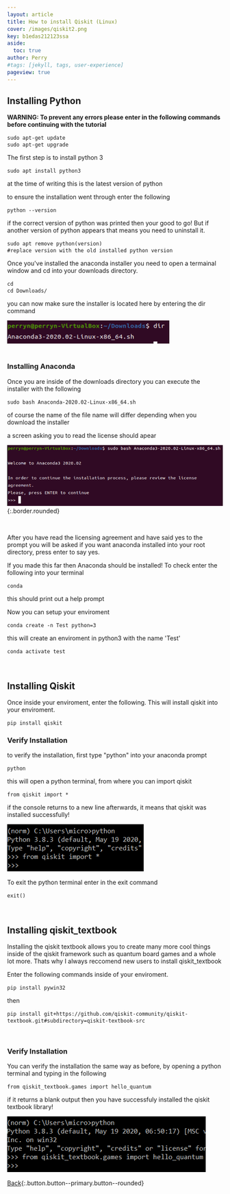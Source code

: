 ```yaml
---
layout: article
title: How to install Qiskit (Linux)
cover: /images/qiskit2.png
key: b1edas212123ssa
aside:
  toc: true
author: Perry
#tags: [jekyll, tags, user-experience]
pageview: true
---
```


## Installing Python

**WARNING: To prevent any errors please enter in the following commands before continuing with the tutorial**

    sudo apt-get update
    sudo apt-get upgrade

The first step is to install python 3 

    sudo apt install python3

at the time of writing this is the latest version of python

to ensure the installation went through enter the following

    python --version

if the correct version of python was printed then your good to go!
But if another version of python appears that means you need to uninstall it.

    sudo apt remove python(version)
    #replace version with the old installed python version


Once you've installed the anaconda installer you need to open a termainal window and cd into your downloads directory. 

    cd
    cd Downloads/

you can now make sure the installer is located here by entering the dir command

<div class="card">
  <div class="card__image">
    <img class="image" src="/images/Linux.png"/>
  </div>
</div>
<br>

### Installing Anaconda
Once you are inside of the downloads directory you can execute the installer with the following

    sudo bash Anaconda-2020.02-Linux-x86_64.sh

of course the name of the file name will differ depending when you download the installer

a screen asking you to read the license should apear

![Image](/images/Linux2.png){:.border.rounded}

<br>

After you have read the licensing agreement and have said yes to the prompt you will be asked if you want anaconda installed into your root directory, press enter to say yes.

If you made this far then Anaconda should be installed! To check enter the following into your terminal

    conda

this should print out a help prompt

Now you can setup your enviroment

    conda create -n Test python=3

this will create an enviroment in python3 with the name 'Test'




    conda activate test

<br>

## Installing Qiskit

Once inside your enviroment, enter the following. This will install qiskit into your enviroment.

    pip install qiskit

### Verify Installation

to verify the installation, first type "python" into your anaconda prompt

    python

this will open a python terminal, from where you can import qiskit

    from qiskit import *

if the console returns to a new line afterwards, it means that qiskit was installed successfully!

<div class="card">
  <div class="card__image">
    <img class="image" src="/images/qiskittest.png"/>
  </div>
</div>

To exit the python terminal enter in the exit command 

    exit()

<br>

## Installing qiskit_textbook

Installing the qiskit textbook allows you to create many more cool things inside of the qiskit framework such as quantum board games and a whole lot more. Thats why I always reccomend new users to install qiskit_textbook

Enter the following commands inside of your enviroment.

    pip install pywin32

then

    pip install git+https://github.com/qiskit-community/qiskit-textbook.git#subdirectory=qiskit-textbook-src

<br>

### Verify Installation

You can verify the installation the same way as before, by opening a python terminal and typing in the following 

    from qiskit_textbook.games import hello_quantum

if it returns a blank output then you have successfuly installed the qiskit textbook library!

<div class="card">
  <div class="card__image">
    <img class="image" src="/images/qiskittest2.png"/>
  </div>
</div>

<!--more-->

[Back](https://wrelks.com/gettingstarted.html){:.button.button--primary.button--rounded}